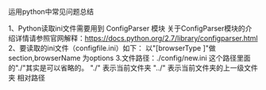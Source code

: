 运用python中常见问题总结

1、Python读取ini文件需要用到 ConfigParser 模块
关于ConfigParser模块的介绍详情请参照官网解释：https://docs.python.org/2.7/library/configparser.html
2、要读取的ini文件（configfile.ini）如下：
以"[browserType ]"做section,browserName 为options
3.文件路径：./config/new.ini  这个路径里面的"./"其实是可以省略的。
"./"  表示当前文件夹
"../" 表示当前文件夹的上一级文件夹
相对路径
